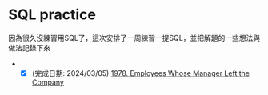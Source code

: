 # SQL practice
因為很久沒練習用SQL了，這次安排了一周練習一提SQL，並把解題的一些想法與做法記錄下來  

  * -[x] (完成日期: 2024/03/05) <a href="1978/Employees_Whose_Manager_Left_the_Company.ipynb">1978. Employees Whose Manager Left the Company </a>
